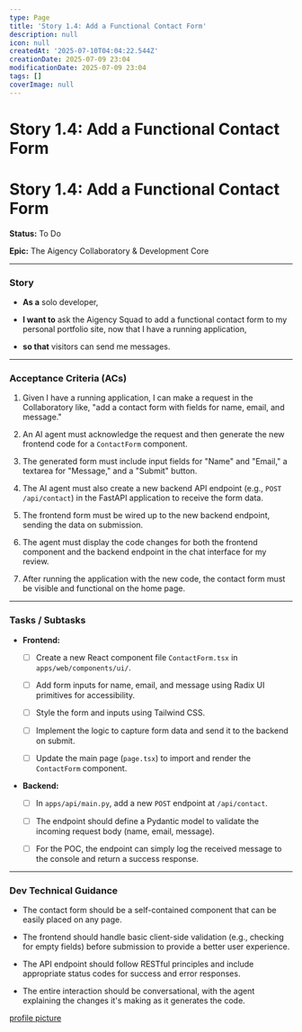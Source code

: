 ```yaml
---
type: Page
title: 'Story 1.4: Add a Functional Contact Form'
description: null
icon: null
createdAt: '2025-07-10T04:04:22.544Z'
creationDate: 2025-07-09 23:04
modificationDate: 2025-07-09 23:04
tags: []
coverImage: null
---
```


# Story 1.4: Add a Functional Contact Form

# **Story 1.4: Add a Functional Contact Form**

**Status:** To Do

**Epic:** The Aigency Collaboratory & Development Core

---

### **Story**

- **As a** solo developer,

- **I want to** ask the Aigency Squad to add a functional contact form to my personal portfolio site, now that I have a running application,

- **so that** visitors can send me messages.

---

### **Acceptance Criteria (ACs)**

1. Given I have a running application, I can make a request in the Collaboratory like, "add a contact form with fields for name, email, and message."

2. An AI agent must acknowledge the request and then generate the new frontend code for a `ContactForm` component.

3. The generated form must include input fields for "Name" and "Email," a textarea for "Message," and a "Submit" button.

4. The AI agent must also create a new backend API endpoint (e.g., `POST /api/contact`) in the FastAPI application to receive the form data.

5. The frontend form must be wired up to the new backend endpoint, sending the data on submission.

6. The agent must display the code changes for both the frontend component and the backend endpoint in the chat interface for my review.

7. After running the application with the new code, the contact form must be visible and functional on the home page.

---

### **Tasks / Subtasks**

- **Frontend:**

    - [ ] Create a new React component file `ContactForm.tsx` in `apps/web/components/ui/`.

    - [ ] Add form inputs for name, email, and message using Radix UI primitives for accessibility.

    - [ ] Style the form and inputs using Tailwind CSS.

    - [ ] Implement the logic to capture form data and send it to the backend on submit.

    - [ ] Update the main page (`page.tsx`) to import and render the `ContactForm` component.

- **Backend:**

    - [ ] In `apps/api/main.py`, add a new `POST` endpoint at `/api/contact`.

    - [ ] The endpoint should define a Pydantic model to validate the incoming request body (name, email, message).

    - [ ] For the POC, the endpoint can simply log the received message to the console and return a success response.

---

### **Dev Technical Guidance**

- The contact form should be a self-contained component that can be easily placed on any page.

- The frontend should handle basic client-side validation (e.g., checking for empty fields) before submission to provide a better user experience.

- The API endpoint should follow RESTful principles and include appropriate status codes for success and error responses.

- The entire interaction should be conversational, with the agent explaining the changes it's making as it generates the code.

[profile picture](https://lh3.googleusercontent.com/a/ACg8ocIt4GVnDinGqgCInTBr4ufFx6pF7dPWP217mtUtj5Q33uN546U=s64-c)

